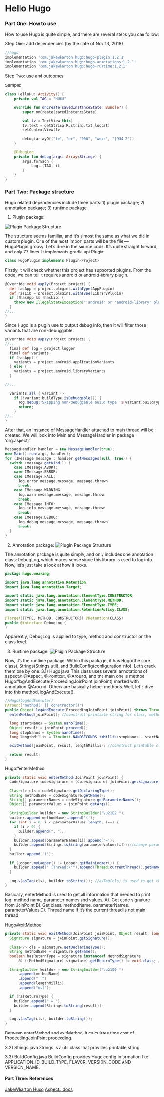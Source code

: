 Hello Hugo
=========

### Part One: How to use

How to use Hugo is quite simple, and there are several steps you can follow:

Step One: add dependencies (by the date of Nov 13, 2018)

```groovy
//hugo
implementation 'com.jakewharton.hugo:hugo-plugin:1.2.1'
implementation 'com.jakewharton.hugo:hugo-annotations:1.2.1'
implementation 'com.jakewharton.hugo:hugo-runtime:1.2.1'

```

Step Two: use and outcomes

Sample:

```kotlin
class HelloHu: Activity() {
    private val TAG = "HUHU"

    override fun onCreate(savedInstanceState: Bundle?) {
        super.onCreate(savedInstanceState)

        val tv = TextView(this)
        tv.text = getString(R.string.txt_logcat)
        setContentView(tv)

        deLog(arrayOf("te", "er", "000", "wour", "[934-2"))
    }

    @DebugLog
    private fun deLog(args: Array<String>) {
        args.forEach {
            Log.i(TAG, it)
        }
    }
}
```

### Part Two: Package structure

Hugo related dependencies include three parts: 1) plugin package; 2) annotation package; 3) runtime package

1. Plugin package:

![Plugin Package Structure](/imgs/20181114_hugo_plugin_structure.png)

The structure seems familiar, and it’s almost the same as what we did in custom plugin.
One of the most import parts will be the file — HugoPlugin.groovy. Let’s dive in the source code.
It’s quite straight forward, and only 77 lines. It implements gradle.api.Plugin:

```groovy
class HugoPlugin implements Plugin<Project>
```

Firstly, it will check whether this project has supported plugins. From the code, we can tell it requires android or android-library plugin.
```groovy
@Override void apply(Project project) {
  def hasApp = project.plugins.withType(AppPlugin)
  def hasLib = project.plugins.withType(LibraryPlugin)
  if (!hasApp && !hasLib) {
    throw new IllegalStateException("'android' or 'android-library' plugin required.")
  }
//...
}
```

Since Hugo is a plugin use to output debug info, then it will filter those variants that are non-debuggable.

```groovy
@Override void apply(Project project) {
//...
  final def log = project.logger
  final def variants
  if (hasApp) {
    variants = project.android.applicationVariants
  } else {
    variants = project.android.libraryVariants
  }

//...

  variants.all { variant ->
    if (!variant.buildType.isDebuggable()) {
      log.debug("Skipping non-debuggable build type '${variant.buildType.name}'.")
      return;
    }
//...
}

```

After that, an instance of MessageHandler attached to main thread will be created. We will look into Main and MessageHandler in package ‘org.aspectj’.

```groovy
MessageHandler handler = new MessageHandler(true);
new Main().run(args, handler);
for (IMessage message : handler.getMessages(null, true)) {
  switch (message.getKind()) {
    case IMessage.ABORT:
    case IMessage.ERROR:
    case IMessage.FAIL:
      log.error message.message, message.thrown
      break;
    case IMessage.WARNING:
      log.warn message.message, message.thrown
      break;
    case IMessage.INFO:
      log.info message.message, message.thrown
      break;
    case IMessage.DEBUG:
      log.debug message.message, message.thrown
      break;
  }
}
```

2. Annotation package:
![Plugin Package Structure](/imgs/20181119_hugo_annotation_structure.png)

The annotation package is quite simple, and only includes one annotation class: DebugLog, which makes sense since this library is used to log info.
Now, let’s just take a look at how it looks.

```java
package hugo.weaving;

import java.lang.annotation.Retention;
import java.lang.annotation.Target;

import static java.lang.annotation.ElementType.CONSTRUCTOR;
import static java.lang.annotation.ElementType.METHOD;
import static java.lang.annotation.ElementType.TYPE;
import static java.lang.annotation.RetentionPolicy.CLASS;

@Target({TYPE, METHOD, CONSTRUCTOR}) @Retention(CLASS)
public @interface DebugLog {
}
```

Apparently, DebugLog is applied to type, method and constructor on the class level.


3. Runtime package:
![Plugin Package Structure](/imgs/20181119_hugo_runtime_structure.png)

Now, it’s the runtime package. Within this package, it has Hugo(the core class), Strings(Strings util), and BuildConfig(configuration info). Let’s crack them one by one.
3.1) Hugo.java
This class uses several annotations of aspectJ: @Aspect, @Pointcut, @Around, and the main one is method Hugo#logAndExecute(ProceedingJoinPoint joinPoint) marked with annotation @Around. Others are basically helper methods.
Well, let's dive into this method, logAndExecute().
```java
//Hugo#logAndExecute()
@Around("method() || constructor()")
public Object logAndExecute(ProceedingJoinPoint joinPoint) throws Throwable {
  enterMethod(joinPoint); //construct printable string for class, method, param name and values

  long startNanos = System.nanoTime();
  Object result = joinPoint.proceed();
  long stopNanos = System.nanoTime();
  long lengthMillis = TimeUnit.NANOSECONDS.toMillis(stopNanos - startNanos);

  exitMethod(joinPoint, result, lengthMillis); //construct printable string for return type

  return result;
}
```

Hugo#enterMethod
```java
private static void enterMethod(JoinPoint joinPoint) {
  CodeSignature codeSignature = (CodeSignature) joinPoint.getSignature();

  Class<?> cls = codeSignature.getDeclaringType();
  String methodName = codeSignature.getName();
  String[] parameterNames = codeSignature.getParameterNames();
  Object[] parameterValues = joinPoint.getArgs();

  StringBuilder builder = new StringBuilder("\u21E2 ");
  builder.append(methodName).append('(');
  for (int i = 0; i < parameterValues.length; i++) {
    if (i > 0) {
      builder.append(", ");
    }
    builder.append(parameterNames[i]).append('=');
    builder.append(Strings.toString(parameterValues[i]));//change params into printable strings
  }
  builder.append(')');

  if (Looper.myLooper() != Looper.getMainLooper()) {
    builder.append(" [Thread:\"").append(Thread.currentThread().getName()).append("\"]");
  }

  Log.v(asTag(cls), builder.toString()); //asTag(cls) is used to get the tag of an anonymous class
}
```

Basically, enterMethod is used to get all information that needed to print log: method name, parameter names and values.
A). Get code signature from JoinPoint
B). Get class, methodName, parameterNames, parameterValues
C). Thread name if it’s the current thread is not main thread

Hugo#exitMethod

```java
private static void exitMethod(JoinPoint joinPoint, Object result, long lengthMillis) {
  Signature signature = joinPoint.getSignature();

  Class<?> cls = signature.getDeclaringType();
  String methodName = signature.getName();
  boolean hasReturnType = signature instanceof MethodSignature
      && ((MethodSignature) signature).getReturnType() != void.class; //check whether this method has void return type

  StringBuilder builder = new StringBuilder("\u21E0 ")
      .append(methodName)
      .append(" [")
      .append(lengthMillis)
      .append("ms]");

  if (hasReturnType) {
    builder.append(" = ");
    builder.append(Strings.toString(result));
  }

  Log.v(asTag(cls), builder.toString());
}
```

Between enterMethod and exitMethod, it calculates time cost of ProceedingJoinPoint proceeding.

3.2) Strings.java
Strings is a util class that provides printable string.

3.3) BuildConfig.java
BuildConfig provides Hugo config information like: APPLICATION_ID, BUILD_TYPE,   FLAVOR, VERSION_CODE AND VERSION_NAME.

#### Part Three: References
[JakeWharton Hugo](https://github.com/JakeWharton/hugo)
[AspectJ docs](https://www.eclipse.org/aspectj/docs.php)